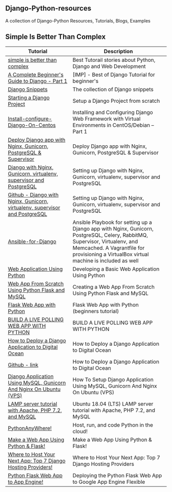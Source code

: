 ## Django-Python-resources
A collection of Django-Python Resources, Tutorials, Blogs, Examples

## Simple Is Better Than Complex

| Tutorial | Description |
|--------|-------------|
|[simple is better than complex](https://simpleisbetterthancomplex.com/)<br> | Best Tutorail stories about Python, Django and Web Development|
|[A Complete Beginner's Guide to Django - Part 1](https://simpleisbetterthancomplex.com/series/2017/09/04/a-complete-beginners-guide-to-django-part-1.html)<br> | [IMP] - Best of Django Tutorial for beginner's |
|[Django Snippets](https://simpleisbetterthancomplex.com/snippets/)<br> | The collection of Django snippets|
|[Starting a Django Project](https://realpython.com/django-setup/)<br> | Setup a Django Project from scratch|
| [Install-configure-Django-On-Centos](https://www.tecmint.com/install-and-configure-django-web-framework-in-centos-debian-ubuntu/)<br> | Installing and Configuring Django Web Framework with Virtual Environments in CentOS/Debian – Part 1|
| [Deploy Django app with Nginx, Gunicorn, PostgreSQL & Supervisor](https://hackernoon.com/deploy-django-app-with-nginx-gunicorn-postgresql-supervisor-9c6d556a25ac)<br> | Deploy Django app with Nginx, Gunicorn, PostgreSQL & Supervisor|
| [Django with Nginx, Gunicorn, virtualenv, supervisor and PostgreSQL](http://michal.karzynski.pl/blog/2013/06/09/django-nginx-gunicorn-virtualenv-supervisor/)<br> | Setting up Django with Nginx, Gunicorn, virtualenv, supervisor and PostgreSQL|
| [Github - Django with Nginx, Gunicorn, virtualenv, supervisor and PostgreSQL](https://gist.github.com/ashokdhudla/e215de0e58e0d988d5054e9f44208405)<br> | Setting up Django with Nginx, Gunicorn, virtualenv, supervisor and PostgreSQL|
| [Ansible-for-Django](https://github.com/jcalazan/ansible-django-stack)<br> | Ansible Playbook for setting up a Django app with Nginx, Gunicorn, PostgreSQL, Celery, RabbitMQ, Supervisor, Virtualenv, and Memcached. A Vagrantfile for provisioning a VirtualBox virtual machine is included as well |
| [Web Application Using Python](https://dzone.com/articles/bounty-tutorial-developing-a-basic-web-application)<br> | Developing a Basic Web Application Using Python |
| [Web App From Scratch Using Python Flask and MySQL](https://code.tutsplus.com/tutorials/creating-a-web-app-from-scratch-using-python-flask-and-mysql--cms-22972)<br> | Creating a Web App From Scratch Using Python Flask and MySQL|
| [Flask Web App with Python](https://pythonspot.com/flask-web-app-with-python/)<br> | Flask Web App with Python (beginners tutorial)|
| [BUILD A LIVE POLLING WEB APP WITH PYTHON](https://pusher.com/tutorials/live-poll-python)<br> | BUILD A LIVE POLLING WEB APP WITH PYTHON|
| [How to Deploy a Django Application to Digital Ocean](https://simpleisbetterthancomplex.com/tutorial/2016/10/14/how-to-deploy-to-digital-ocean.html)<br> | How to Deploy a Django Application to Digital Ocean|
| [Github - link](https://github.com/sibtc/urban-train)<br> | How to Deploy a Django Application to Digital Ocean|
| [Django Application Using MySQL, Gunicorn And Nginx On Ubuntu (VPS)](https://www.shellvoide.com/hacks/installing-django-application-with-nginx-mysql-and-gunicorn-on-ubuntu-vps/)<br> | How To Setup Django Application Using MySQL, Gunicorn And Nginx On Ubuntu (VPS)|
| [LAMP server tutorial with Apache, PHP 7.2, and MySQL](https://www.howtoforge.com/tutorial/install-apache-with-php-and-mysql-on-ubuntu-18-04-lamp/)<br> | Ubuntu 18.04 (LTS) LAMP server tutorial with Apache, PHP 7.2, and MySQL|
| [PythonAnyWhere!](https://www.pythonanywhere.com/)<br> | Host, run, and code Python in the cloud! |
| [Make a Web App Using Python & Flask!](https://aryaboudaie.com/python/technical/educational/web/flask/2018/10/17/flask.html)<br> | Make a Web App Using Python & Flask!|
| [Where to Host Your Next App: Top 7 Django Hosting Providers!](https://www.netguru.co/blog/where-to-host-your-next-app-top-7-django-hosting-providers)<br> | Where to Host Your Next App: Top 7 Django Hosting Providers|
| [Python Flask Web App to App Engine!](https://codelabs.developers.google.com/codelabs/cloud-vision-app-engine/index.html?index=..%2F..index#0)<br> | Deploying the Python Flask Web App to Google App Engine Flexible|










